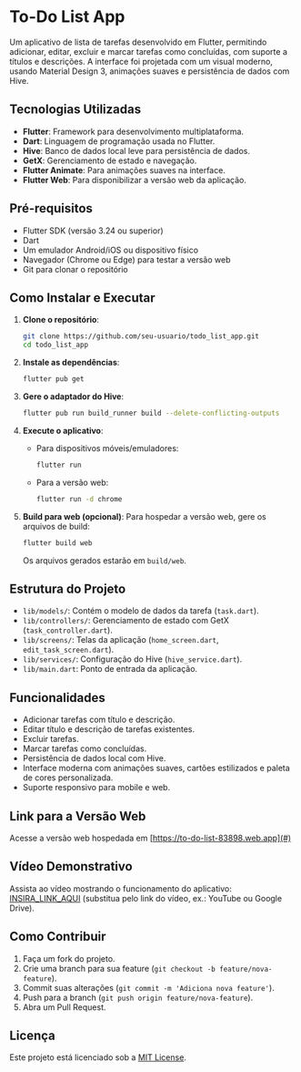 # To-Do List App

Um aplicativo de lista de tarefas desenvolvido em Flutter, permitindo adicionar, editar, excluir e marcar tarefas como concluídas, com suporte a títulos e descrições. A interface foi projetada com um visual moderno, usando Material Design 3, animações suaves e persistência de dados com Hive.

## Tecnologias Utilizadas
- **Flutter**: Framework para desenvolvimento multiplataforma.
- **Dart**: Linguagem de programação usada no Flutter.
- **Hive**: Banco de dados local leve para persistência de dados.
- **GetX**: Gerenciamento de estado e navegação.
- **Flutter Animate**: Para animações suaves na interface.
- **Flutter Web**: Para disponibilizar a versão web da aplicação.

## Pré-requisitos
- Flutter SDK (versão 3.24 ou superior)
- Dart
- Um emulador Android/iOS ou dispositivo físico
- Navegador (Chrome ou Edge) para testar a versão web
- Git para clonar o repositório

## Como Instalar e Executar

1. **Clone o repositório**:
   ```bash
   git clone https://github.com/seu-usuario/todo_list_app.git
   cd todo_list_app
   ```

2. **Instale as dependências**:
   ```bash
   flutter pub get
   ```

3. **Gere o adaptador do Hive**:
   ```bash
   flutter pub run build_runner build --delete-conflicting-outputs
   ```

4. **Execute o aplicativo**:
   - Para dispositivos móveis/emuladores:
     ```bash
     flutter run
     ```
   - Para a versão web:
     ```bash
     flutter run -d chrome
     ```

5. **Build para web (opcional)**:
   Para hospedar a versão web, gere os arquivos de build:
   ```bash
   flutter build web
   ```
   Os arquivos gerados estarão em `build/web`.

## Estrutura do Projeto
- `lib/models/`: Contém o modelo de dados da tarefa (`task.dart`).
- `lib/controllers/`: Gerenciamento de estado com GetX (`task_controller.dart`).
- `lib/screens/`: Telas da aplicação (`home_screen.dart`, `edit_task_screen.dart`).
- `lib/services/`: Configuração do Hive (`hive_service.dart`).
- `lib/main.dart`: Ponto de entrada da aplicação.

## Funcionalidades
- Adicionar tarefas com título e descrição.
- Editar título e descrição de tarefas existentes.
- Excluir tarefas.
- Marcar tarefas como concluídas.
- Persistência de dados local com Hive.
- Interface moderna com animações suaves, cartões estilizados e paleta de cores personalizada.
- Suporte responsivo para mobile e web.

## Link para a Versão Web
Acesse a versão web hospedada em [https://to-do-list-83898.web.app](#)

## Vídeo Demonstrativo
Assista ao vídeo mostrando o funcionamento do aplicativo: [INSIRA_LINK_AQUI](#) (substitua pelo link do vídeo, ex.: YouTube ou Google Drive).

## Como Contribuir
1. Faça um fork do projeto.
2. Crie uma branch para sua feature (`git checkout -b feature/nova-feature`).
3. Commit suas alterações (`git commit -m 'Adiciona nova feature'`).
4. Push para a branch (`git push origin feature/nova-feature`).
5. Abra um Pull Request.

## Licença
Este projeto está licenciado sob a [MIT License](LICENSE).